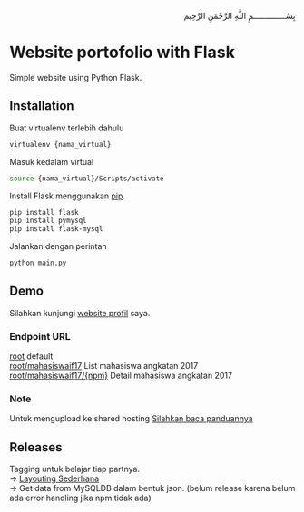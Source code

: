 <p align="right">
بِسْــــــــــــــمِ اللَّهِ الرَّحْمَنِ الرَّحِيم 
</p>

# Website portofolio with Flask

Simple website using Python Flask.

## Installation

Buat virtualenv terlebih dahulu
```bash
virtualenv {nama_virtual}
```
Masuk kedalam virtual
```bash
source {nama_virtual}/Scripts/activate
```
Install Flask menggunakan [pip](https://pip.pypa.io/en/stable/).
```bash
pip install flask
pip install pymysql
pip install flask-mysql
```
Jalankan dengan perintah
```bash
python main.py
```
## Demo
Silahkan kunjungi [website profil](https://afrizalmy.com) saya.
### Endpoint URL
[root](https://afrizalmy.com) default <br>
[root/mahasiswaif17](https://afrizalmy.com/mahasiswaif17) List mahasiswa angkatan 2017 <br>
[root/mahasiswaif17/{npm}](https://afrizalmy.com/mahasiswaif17/17081010092) Detail mahasiswa angkatan 2017


### Note
Untuk mengupload ke shared hosting [Silahkan baca panduannya](https://www.domainesia.com/panduan/cara-menjalankan-flask-python-di-hosting/)

## Releases
Tagging untuk belajar tiap partnya. <br>
-> [Layouting Sederhana](https://github.com/afrizal423/flask-myportofolio/releases/tag/v1) <br>
-> Get data from MySQLDB dalam bentuk json. (belum release karena belum ada error handling jika npm tidak ada)

